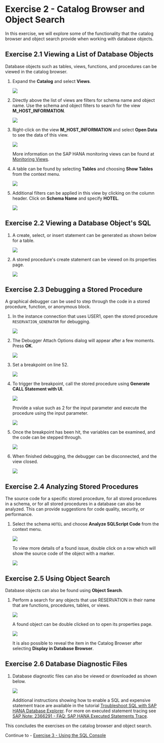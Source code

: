 # Exercise 2 - Catalog Browser and Object Search

In this exercise, we will explore some of the functionality that the catalog browser and object search provide when working with database objects.

## Exercise 2.1 Viewing a List of Database Objects
Database objects such as tables, views, functions, and procedures can be viewed in the catalog browser.

1. Expand the **Catalog** and select **Views**.  

    ![](images/Catalog.png)

2. Directly above the list of views are filters for schema name and object name. Use the schema and object filters to search for the view **M_HOST_INFORMATION**. 
    
    ![](images/SchemaMenu.png)
    
3. Right-click on the view **M_HOST_INFORMATION** and select **Open Data** to see the data of this view.  
    
    ![](images/HostView.png)

    More information on the SAP HANA monitoring views can be found at [Monitoring Views](https://help.sap.com/viewer/c1d3f60099654ecfb3fe36ac93c121bb/2021_3_QRC/en-US/d3c10d23e8334a35afa8d9bdbc102366.html). 

4. A table can be found by selecting **Tables** and choosing **Show Tables** from the context menu.
    
    ![](images/TablesInCatalogBrowser.png)

5. Additional filters can be applied in this view by clicking on the column header.  Click on **Schema Name** and specify **HOTEL**.

    ![](images/schema-filter.png)

## Exercise 2.2 Viewing a Database Object's SQL

1. A create, select, or insert statement can be generated as shown below for a table.

    ![](images/GenerateInsert.png)

2. A stored procedure's create statement can be viewed on its properties page.

    ![](images/StoredProcedureSource.png)

## Exercise 2.3 Debugging a Stored Procedure
A graphical debugger can be used to step through the code in a stored procedure, function, or anonymous block.  

1. In the instance connection that uses USER1, open the stored procedure `RESERVATION_GENERATOR` for debugging.

    ![](images/OpenForDebugging.png)

2. The Debugger Attach Options dialog will appear after a few moments. Press **OK**.

    ![](images/debugger-attach-options.png)

3. Set a breakpoint on line 52.

    ![](images/Debugging-add-breakpoint.png)
  
4. To trigger the breakpoint, call the stored procedure using **Generate CALL Statement with UI**.

    ![](images/CallStoredProcedure.png)

    Provide a value such as 2 for the input parameter and execute the procedure using the input parameter.
    
    ![](images/Debugging-call-with-param.png)

5. Once the breakpoint has been hit, the variables can be examined, and the code can be stepped through.

    ![](images/Debugging.png)

6. When finished debugging, the debugger can be disconnected, and the view closed.

    ![](images/stop-debugging.png)

## Exercise 2.4 Analyzing Stored Procedures
The source code for a specific stored procedure, for all stored procedures in a schema, or for all stored procedures in a database can also be analyzed.  This can provide suggestions for code quality, security, or performance.

1. Select the schema `HOTEL` and choose **Analyze SQLScript Code** from the context menu.

    ![](images/AnalyzeSQLScriptCode.png)

    To view more details of a found issue, double click on a row which will show the source code of the object with a marker.

    ![](images/AnalyzeSQLScriptCode2.png)
    
## Exercise 2.5 Using Object Search
Database objects can also be found using **Object Search**.  

1. Perform a search for any objects that use RESERVATION in their name that are functions, procedures, tables, or views. 

    ![](images/ObjectSearch.png)

    A found object can be double clicked on to open its properties page.

    ![](images/OpenInDatabaseBrowser.png)
    
    It is also possible to reveal the item in the Catalog Browser after selecting **Display in Database Browser**.

## Exercise 2.6 Database Diagnostic Files

1. Database diagnostic files can also be viewed or downloaded as shown below.

    ![](images/DiagnosticFiles.png)

    Additional instructions showing how to enable a SQL and expensive statement trace are available in the tutorial [Troubleshoot SQL with SAP HANA Database Explorer](https://developers.sap.com/tutorials/hana-dbx-troubleshooting.html).  For more on executed statement tracing see [SAP Note: 2366291 - FAQ: SAP HANA Executed Statements Trace](https://launchpad.support.sap.com/#/notes/2366291).

This concludes the exercises on the catalog browser and object search.

Continue to - [Exercise 3 - Using the SQL Console](../ex3/README.md)